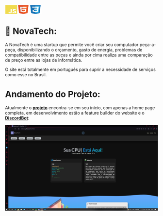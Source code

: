 <div style="display: flex">
  <img align="center" alt="JS" height="30" width="40" src="https://raw.githubusercontent.com/devicons/devicon/master/icons/javascript/javascript-plain.svg">
  <img align="center" alt="HTML" height="30" width="40" src="https://raw.githubusercontent.com/devicons/devicon/master/icons/html5/html5-original.svg">
  <img align="center" alt="CSS" height="30" width="40" src="https://raw.githubusercontent.com/devicons/devicon/master/icons/css3/css3-original.svg">
</div>

# 🎩 NovaTech:

A NovaTech é uma startup que permite você criar seu computador peça-a-peça, disponibilizando o orçamento, gasto de energia, problemas de compatibilidade entre as peças e ainda por cima realiza uma comparação de preço entre as lojas de informática.

O site está totalmente em português para suprir a necessidade de serviços como esse no Brasil.

# Andamento do Projeto:

Atualmente o <a href="https://docs.google.com/presentation/d/147pI2Q5RVeW5FYx99FEYvBMpcv1p3xx_oscBhq9rR3M/edit?usp=sharing"><b>projeto</b></a> encontra-se em seu início, com apenas a home page completa, em desenvolvimento estão a feature builder do website e o <a href="https://github.com/Neoboros/Nova-Bot"><b>DiscordBot</b></a>: 

<img src="./examples/homepage.PNG">
